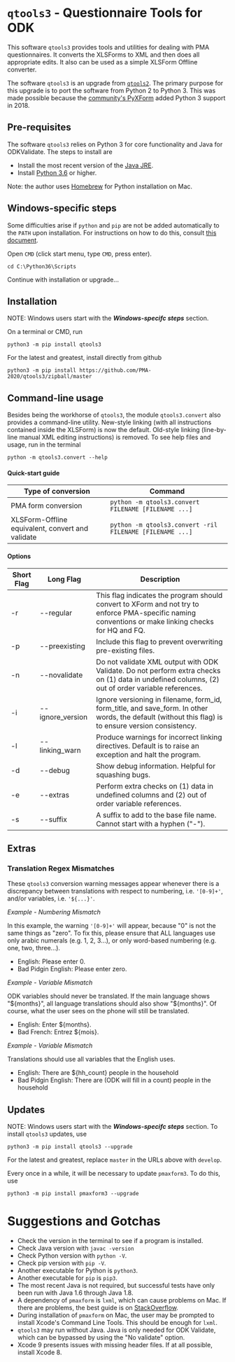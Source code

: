 # `qtools3` - Questionnaire Tools for ODK

This software `qtools3` provides tools and utilities for dealing with PMA 
questionnaires. It converts the XLSForms to XML and then does all appropriate 
edits. It also can be used as a simple XLSForm Offline converter.

The software `qtools3` is an upgrade from 
[`qtools2`][qtools2]. The primary purpose for this 
upgrade is to port the software from Python 2 to Python 3. This was made 
possible because the [community's PyXForm][pyxform]
added Python 3 support in 2018.

[qtools2]: https://github.com/jkpr/QTools2
[pyxform]: https://github.com/XLSForm/pyxform

## Pre-requisites

The software `qtools3` relies on Python 3 for core functionality and Java for
ODKValidate. The steps to install are

* Install the most recent version of the [Java JRE][jre].
* Install [Python 3.6][python] or higher.

Note: the author uses [Homebrew][brew] for Python installation on Mac.

[jre]: http://www.oracle.com/technetwork/java/javase/downloads/index.html
[python]: http://www.python.org/downloads/
[brew]: http://brew.sh/

## Windows-specific steps

Some difficulties arise if `python` and `pip` are not be added automatically 
to the `PATH` upon installation. For instructions on how to do this, consult
[this document][path].

[path]: https://www.dropbox.com/s/01uoge5pt7yz0ti/Python%20for%20Windows%20Users.docx?dl=0

Open `CMD` (click start menu, type `CMD`, press enter).

```
cd C:\Python36\Scripts
```

Continue with installation or upgrade...

## Installation

NOTE: Windows users start with the _**Windows-specifc steps**_ section.

On a terminal or CMD, run

```
python3 -m pip install qtools3
```

For the latest and greatest, install directly from github

```
python3 -m pip install https://github.com/PMA-2020/qtools3/zipball/master
```


## Command-line usage

Besides being the workhorse of `qtools3`, the module `qtools3.convert` also provides a command-line utility. New-style linking (with all instructions contained inside the XLSForm) is now the default. Old-style linking (line-by-line manual XML editing instructions) is removed. To see help files and usage, run in the terminal

```
python -m qtools3.convert --help
```

#### Quick-start guide

| Type of conversion | Command |
| ------------------ | ------- |
| PMA form conversion                                   | `python -m qtools3.convert FILENAME [FILENAME ...]`    |
| XLSForm-Offline equivalent, convert and validate      | `python -m qtools3.convert -ril FILENAME [FILENAME ...]`     |

#### Options
| Short Flag | Long Flag | Description |
| --- | --- | --- |
| -r | --regular | This flag indicates the program should convert to XForm and not try to enforce PMA-specific naming conventions or make linking checks for HQ and FQ. |
| -p | --preexisting | Include this flag to prevent overwriting pre-existing files. |
| -n | --novalidate | Do not validate XML output with ODK Validate. Do not perform extra checks on (1) data in undefined columns, (2) out of order variable references. |
| -i | --ignore_version | Ignore versioning in filename, form_id, form_title, and save_form. In other words, the default (without this flag) is to ensure version consistency. |
| -l | --linking_warn | Produce warnings for incorrect linking directives. Default is to raise an exception and halt the program. |
| -d | --debug | Show debug information. Helpful for squashing bugs. |
| -e | --extras | Perform extra checks on (1) data in undefined columns and (2) out of order variable references. |
| -s | --suffix | A suffix to add to the base file name. Cannot start with a hyphen ("-"). |

## Extras

### Translation Regex Mismatches
These `qtools3` conversion warning messages appear whenever there is a discrepancy between translations with respect to numbering, i.e. `'[0-9]+'`, and/or variables, i.e. `'${...}'`.

*Example - Numbering Mismatch*

In this example, the warning `'[0-9]+'` will appear, because "0" is not the same things as "zero". To fix this, please ensure that ALL languages use only arabic numerals (e.g. 1, 2, 3...), or only word-based numbering (e.g. one, two, three...).
  * English: Please enter 0.
  * Bad Pidgin English: Please enter zero.

*Example - Variable Mismatch*

ODK variables should never be translated. If the main language shows "${months}", all language translations should also show "${months}". Of course, what the user sees on the phone will still be translated.
  * English: Enter ${months}.
  * Bad French: Entrez ${mois}.

*Example - Variable Mismatch*

Translations should use all variables that the English uses.
  * English: There are ${hh_count} people in the household
  * Bad Pidgin English: There are (ODK will fill in a count) people in the household

## Updates

NOTE: Windows users start with the _**Windows-specifc steps**_ section. To install `qtools3` updates, use

```
python3 -m pip install qtools3 --upgrade
```

For the latest and greatest, replace `master` in the URLs above with `develop`.

Every once in a while, it will be necessary to update `pmaxform3`. To do this, use

```
python3 -m pip install pmaxform3 --upgrade
```

# Suggestions and Gotchas

- Check the version in the terminal to see if a program is installed.
- Check Java version with `javac -version`
- Check Python version with `python -V`.
- Check pip version with `pip -V`.
- Another executable for Python is `python3`.
- Another executable for `pip` is `pip3`.
- The most recent Java is not required, but successful tests have only been run with Java 1.6 through Java 1.8.
- A dependency of `pmaxform` is `lxml`, which can cause problems on Mac. If there are problems, the best guide is on [StackOverflow][8].
- During installation of `pmaxform` on Mac, the user may be prompted to install Xcode's Command Line Tools. This should be enough for `lxml`.
- `qtools3` may run without Java. Java is only needed for ODK Validate, which can be bypassed by using the "No validate" option.
- Xcode 9 presents issues with missing header files. If at all possible, install Xcode 8.

[8]: http://stackoverflow.com/questions/19548011/cannot-install-lxml-on-mac-os-x-10-9
